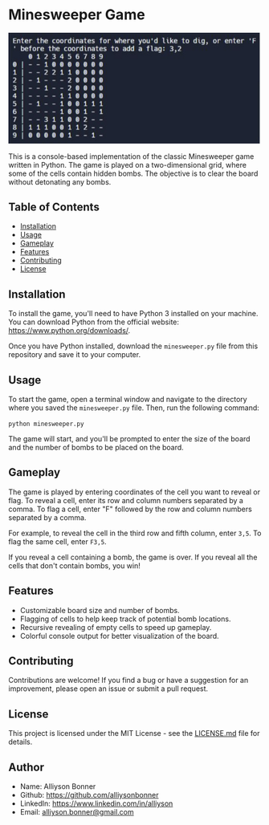 # Minesweeper Game

![Screenshot of Minesweeper game being played](https://github.com/AlliysonBonner/Minesweeper/blob/main/image.png?raw=true)

This is a console-based implementation of the classic Minesweeper game written in Python. The game is played on a two-dimensional grid, where some of the cells contain hidden bombs. The objective is to clear the board without detonating any bombs.

## Table of Contents
- [Installation](#installation)
- [Usage](#usage)
- [Gameplay](#gameplay)
- [Features](#features)
- [Contributing](#contributing)
- [License](#license)

## Installation
To install the game, you'll need to have Python 3 installed on your machine. You can download Python from the official website: https://www.python.org/downloads/.

Once you have Python installed, download the `minesweeper.py` file from this repository and save it to your computer.

## Usage
To start the game, open a terminal window and navigate to the directory where you saved the `minesweeper.py` file. Then, run the following command:

`python minesweeper.py`

The game will start, and you'll be prompted to enter the size of the board and the number of bombs to be placed on the board.

## Gameplay
The game is played by entering coordinates of the cell you want to reveal or flag. To reveal a cell, enter its row and column numbers separated by a comma. To flag a cell, enter "F" followed by the row and column numbers separated by a comma.

For example, to reveal the cell in the third row and fifth column, enter `3,5`. To flag the same cell, enter `F3,5`.

If you reveal a cell containing a bomb, the game is over. If you reveal all the cells that don't contain bombs, you win!

## Features
- Customizable board size and number of bombs.
- Flagging of cells to help keep track of potential bomb locations.
- Recursive revealing of empty cells to speed up gameplay.
- Colorful console output for better visualization of the board.

## Contributing
Contributions are welcome! If you find a bug or have a suggestion for an improvement, please open an issue or submit a pull request.

## License
This project is licensed under the MIT License - see the [LICENSE.md](https://github.com/alliysonbonner/Minesweeper/LICENSE.md) file for details.

## Author
* Name: Alliyson Bonner
* Github: https://github.com/alliysonbonner
* LinkedIn: https://www.linkedin.com/in/alliyson
* Email: alliyson.bonner@gmail.com
